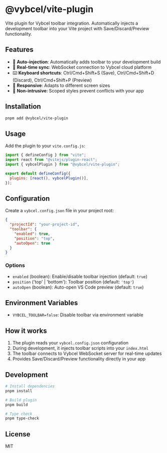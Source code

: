 # @vybcel/vite-plugin

Vite plugin for Vybcel toolbar integration. Automatically injects a development toolbar into your Vite project with Save/Discard/Preview functionality.

## Features

- 🔧 **Auto-injection**: Automatically adds toolbar to your development build
- 🔄 **Real-time sync**: WebSocket connection to Vybcel cloud platform
- ⌨️ **Keyboard shortcuts**: Ctrl/Cmd+Shift+S (Save), Ctrl/Cmd+Shift+D (Discard), Ctrl/Cmd+Shift+P (Preview)
- 📱 **Responsive**: Adapts to different screen sizes
- 🎨 **Non-intrusive**: Scoped styles prevent conflicts with your app

## Installation

```bash
pnpm add @vybcel/vite-plugin
```

## Usage

Add the plugin to your `vite.config.js`:

```javascript
import { defineConfig } from "vite";
import react from "@vitejs/plugin-react";
import { vybcelPlugin } from "@vybcel/vite-plugin";

export default defineConfig({
  plugins: [react(), vybcelPlugin()],
});
```

## Configuration

Create a `vybcel.config.json` file in your project root:

```json
{
  "projectId": "your-project-id",
  "toolbar": {
    "enabled": true,
    "position": "top",
    "autoOpen": true
  }
}
```

### Options

- `enabled` (boolean): Enable/disable toolbar injection (default: `true`)
- `position` ('top' | 'bottom'): Toolbar position (default: `'top'`)
- `autoOpen` (boolean): Auto-open VS Code preview (default: `true`)

## Environment Variables

- `VYBCEL_TOOLBAR=false`: Disable toolbar via environment variable

## How it works

1. The plugin reads your `vybcel.config.json` configuration
2. During development, it injects toolbar scripts into your `index.html`
3. The toolbar connects to Vybcel WebSocket server for real-time updates
4. Provides Save/Discard/Preview functionality directly in your app

## Development

```bash
# Install dependencies
pnpm install

# Build plugin
pnpm build

# Type check
pnpm type-check
```

## License

MIT
